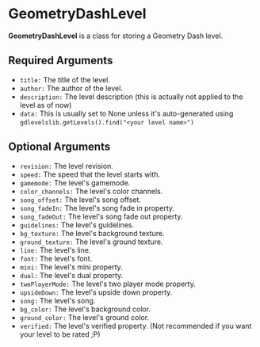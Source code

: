 # GeometryDashLevel
**GeometryDashLevel** is a class for storing a Geometry Dash level.

## Required Arguments
- `title:` The title of the level.
- `author:` The author of the level.
- `description:` The level description (this is actually not applied to the level as of now)
- `data:` This is usually set to None unless it's auto-generated using `gdlevelslib.getLevels().find("<your level name>")`

## Optional Arguments
- `revision:` The level revision.
- `speed:` The speed that the level starts with.
- `gamemode:` The level's gamemode.
- `color_channels:` The level's color channels.
- `song_offset:` The level's song offset.
- `song_fadeIn:` The level's song fade in property.
- `song_fadeOut:` The level's song fade out property.
- `guidelines:` The level's guidelines.
- `bg_texture:` The level's background texture.
- `ground_texture:` The level's ground texture.
- `line:` The level's line.
- `font:` The level's font.
- `mini:` The level's mini property.
- `dual:` The level's dual property.
- `twoPlayerMode:` The level's two player mode property.
- `upsideDown:` The level's upside down property.
- `song:` The level's song.
- `bg_color:` The level's background color.
- `ground_color:` The level's ground color.
- `verified:` The level's verified property. (Not recommended if you want your level to be rated ;P)